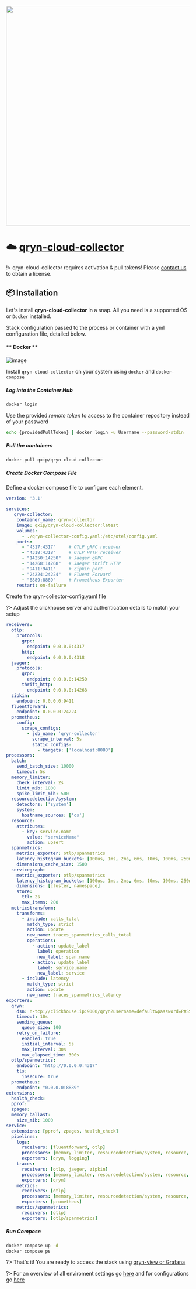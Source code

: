 <!-- ![image](https://user-images.githubusercontent.com/1423657/197589119-bb790fba-dd50-412c-92c1-033675fa980a.png ':size=200') -->
<a href="https://app.gigapipe.com/signup?ref=qxip" target="_blank">
  <!-- <img src="https://user-images.githubusercontent.com/1423657/200078144-5d0b0960-2ad8-4b0c-9cdd-b7f8f9f516ae.png" width=500 /> -->
  <img src="https://user-images.githubusercontent.com/1423657/200078554-f8352174-9a6b-4f4a-90fc-1c6521d46c5b.png" width=600 />  
</a>

# ☁️  [qryn-cloud-collector](/cloud)

!> qryn-cloud-collector requires activation & pull tokens! Please [contact us](mailto:info@qxip.net) to obtain a license.

## 📦 Installation

Let's install **qryn-cloud-collector** in a snap. All you need is a supported OS or `Docker` installed.

Stack configuration passed to the process or container with a yml configuration file, detailed below.

<!-- tabs:start -->

#### ** Docker **

![image](https://user-images.githubusercontent.com/1423657/184507884-624b9598-62e1-413f-854e-8210ecac4e75.png ':size=300x100')

Install `qryn-cloud-collector` on your system using `docker` and `docker-compose`

##### Log into the Container Hub

```bash
docker login
```

Use the provided _remote token_ to access to the container repository instead of your password

```bash
echo {providedPullToken} | docker login -u Username --password-stdin
```

##### Pull the containers
```bash
docker pull qxip/qryn-cloud-collector
```

##### Create Docker Compose File

Define a docker compose file to configure each element.

```yml
version: '3.1'

services:
   qryn-collector:
    container_name: qryn-collector
    image: qxip/qryn-cloud-collector:latest
    volumes:
      - ./qryn-collector-config.yaml:/etc/otel/config.yaml
    ports:
      - "4317:4317"     # OTLP gRPC receiver
      - "4318:4318"     # OTLP HTTP receiver
      - "14250:14250"   # Jaeger gRPC
      - "14268:14268"   # Jaeger thrift HTTP
      - "9411:9411"     # Zipkin port
      - "24224:24224"   # Fluent Forward
      - "8889:8889"     # Prometheus Exporter
    restart: on-failure
```

Create the qryn-collector-config.yaml file

?> Adjust the clickhouse server and authentication details to match your setup

```yml
receivers:
  otlp:
    protocols:
      grpc:
        endpoint: 0.0.0.0:4317
      http:
        endpoint: 0.0.0.0:4318
  jaeger:
    protocols:
      grpc:
        endpoint: 0.0.0.0:14250
      thrift_http:
        endpoint: 0.0.0.0:14268
  zipkin:
    endpoint: 0.0.0.0:9411
  fluentforward:
    endpoint: 0.0.0.0:24224
  prometheus:
    config:
      scrape_configs:
        - job_name: 'qryn-collector'
          scrape_interval: 5s
          static_configs:
            - targets: ['localhost:8080']
processors:
  batch:
    send_batch_size: 10000
    timeout: 5s
  memory_limiter:
    check_interval: 2s
    limit_mib: 1800
    spike_limit_mib: 500
  resourcedetection/system:
    detectors: ['system']
    system:
      hostname_sources: ['os']
  resource:
    attributes:
      - key: service.name
        value: "serviceName"
        action: upsert
  spanmetrics:
    metrics_exporter: otlp/spanmetrics
    latency_histogram_buckets: [100us, 1ms, 2ms, 6ms, 10ms, 100ms, 250ms]
    dimensions_cache_size: 1500
  servicegraph:
    metrics_exporter: otlp/spanmetrics
    latency_histogram_buckets: [100us, 1ms, 2ms, 6ms, 10ms, 100ms, 250ms]
    dimensions: [cluster, namespace]
    store:
      ttl: 2s
      max_items: 200
  metricstransform:
    transforms:
      - include: calls_total
        match_type: strict
        action: update
        new_name: traces_spanmetrics_calls_total
        operations:
          - action: update_label
            label: operation
            new_label: span.name
          - action: update_label
            label: service.name
            new_label: service
      - include: latency
        match_type: strict
        action: update
        new_name: traces_spanmetrics_latency
exporters:
  qryn:
    dsn: n-tcp://clickhouse.ip:9000/qryn?username=default&password=PASSW0RD
    timeout: 10s
    sending_queue:
      queue_size: 100
    retry_on_failure:
      enabled: true
      initial_interval: 5s
      max_interval: 30s
      max_elapsed_time: 300s
  otlp/spanmetrics:
    endpoint: "http://0.0.0.0:4317"
    tls:
      insecure: true
  prometheus:
    endpoint: "0.0.0.0:8889"
extensions:
  health_check:
  pprof:
  zpages:
  memory_ballast:
    size_mib: 1000
service:
  extensions: [pprof, zpages, health_check]
  pipelines:
    logs:
      receivers: [fluentforward, otlp]
      processors: [memory_limiter, resourcedetection/system, resource, batch]
      exporters: [qryn, logging]
    traces:
      receivers: [otlp, jaeger, zipkin]
      processors: [memory_limiter, resourcedetection/system, resource, spanmetrics, servicegraph, batch]
      exporters: [qryn]
    metrics:
      receivers: [otlp]
      processors: [memory_limiter, resourcedetection/system, resource, metricstransform, batch]
      exporters: [prometheus]
    metrics/spanmetrics:
      receivers: [otlp]
      exporters: [otlp/spanmetrics]
```

##### Run Compose
```bash
docker compose up -d
docker compose ps
```

?> That's it! You are ready to access the stack using [qryn-view or Grafana](getting-started.md)

?> For an overview of all enviroment settings go [here](/cloud/env.md) and for configurations go [here](/cloud/config.md)

<!-- tabs:end -->
